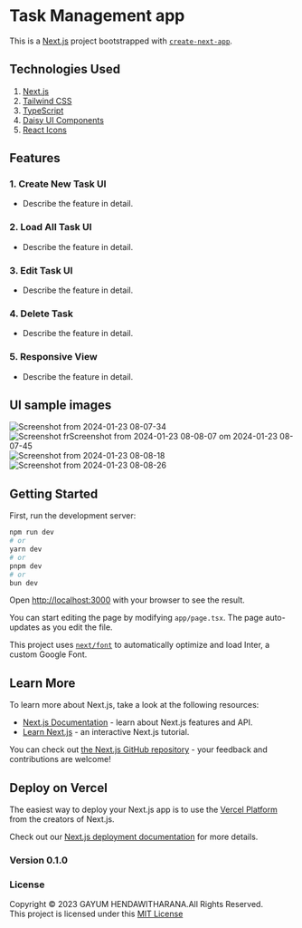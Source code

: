 # Task Management app

This is a [Next.js](https://nextjs.org/) project bootstrapped with [`create-next-app`](https://github.com/vercel/next.js/tree/canary/packages/create-next-app).

## Technologies Used

1. [Next.js](https://nextjs.org/)
2. [Tailwind CSS](https://tailwindcss.com/)
3. [TypeScript](https://www.typescriptlang.org/)
4. [Daisy UI Components](https://example-link-to-daisy-ui.com/)
5. [React Icons](https://react-icons.github.io/react-icons/)

## Features

### 1. Create New Task UI

- Describe the feature in detail.

### 2. Load All Task UI

- Describe the feature in detail.

### 3. Edit Task UI

- Describe the feature in detail.

### 4. Delete Task

- Describe the feature in detail.

### 5. Responsive View

- Describe the feature in detail.


## UI sample images
![Screenshot from 2024-01-23 08-07-34](https://github.com/gayumSasiri/Task-Management-System-Nextjs-Frontend/assets/138274096/7f6b72ec-0142-47b3-a409-c0de04960aae)
![Screenshot fr![Screenshot from 2024-01-23 08-08-07](https://github.com/gayumSasiri/Task-Management-System-Nextjs-Frontend/assets/138274096/e89a26da-e69b-4be6-96dd-c0ba8f18aa76)
om 2024-01-23 08-07-45](https://github.com/gayumSasiri/Task-Management-System-Nextjs-Frontend/assets/138274096/5bbb46bc-30f7-4ce4-8dbd-50a4675e3c40)
![Screenshot from 2024-01-23 08-08-18](https://github.com/gayumSasiri/Task-Management-System-Nextjs-Frontend/assets/138274096/66bd9da3-346d-4fee-a608-646f26234a9f)
![Screenshot from 2024-01-23 08-08-26](https://github.com/gayumSasiri/Task-Management-System-Nextjs-Frontend/assets/138274096/72fda1f6-e5a4-4e6c-9d50-b6b918158941)

## Getting Started

First, run the development server:

```bash
npm run dev
# or
yarn dev
# or
pnpm dev
# or
bun dev
```

Open [http://localhost:3000](http://localhost:3000) with your browser to see the result.

You can start editing the page by modifying `app/page.tsx`. The page auto-updates as you edit the file.

This project uses [`next/font`](https://nextjs.org/docs/basic-features/font-optimization) to automatically optimize and load Inter, a custom Google Font.

## Learn More

To learn more about Next.js, take a look at the following resources:

- [Next.js Documentation](https://nextjs.org/docs) - learn about Next.js features and API.
- [Learn Next.js](https://nextjs.org/learn) - an interactive Next.js tutorial.

You can check out [the Next.js GitHub repository](https://github.com/vercel/next.js/) - your feedback and contributions are welcome!

## Deploy on Vercel

The easiest way to deploy your Next.js app is to use the [Vercel Platform](https://vercel.com/new?utm_medium=default-template&filter=next.js&utm_source=create-next-app&utm_campaign=create-next-app-readme) from the creators of Next.js.

Check out our [Next.js deployment documentation](https://nextjs.org/docs/deployment) for more details.

### Version 0.1.0

### License
Copyright &copy; 2023 GAYUM HENDAWITHARANA.All Rights Reserved.<br>
This project is licensed under this [MIT License](License.txt)

